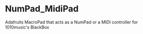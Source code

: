 # NumPad_MidiPad
Adafruits MacroPad that acts as a NumPad or a MIDI controller for 1010music's BlackBox

